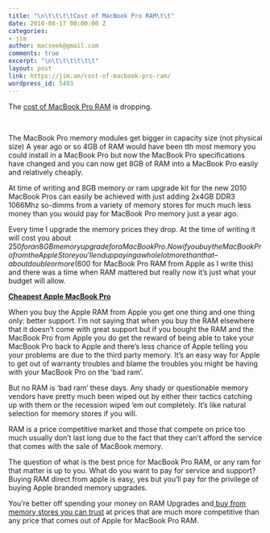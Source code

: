 ```yaml
---
title: "\n\t\t\t\tCost of MacBook Pro RAM\t\t"
date: 2010-08-17 00:00:00 Z
categories:
- jim
author: macseek@gmail.com
comments: true
excerpt: "\n\t\t\t\t\t\t"
layout: post
link: https://jim.am/cost-of-macbook-pro-ram/
wordpress_id: 5493
---
```


The [cost of MacBook Pro RAM](http://www.jim.am/memory/MacBook_Pro_KITS_(1066_DDR3)/) is dropping.




 




The MacBook Pro memory modules get bigger in capacity size (not physical size) A year ago or so 4GB of RAM would have been tth most memory you could install in a MacBook Pro but now the MacBook Pro specifications have changed and you can now get 8GB of RAM into a MacBook Pro easily and relatively cheaply.




At time of writing and 8GB memory or ram upgrade kit for the new 2010 MacBook Pros can easily be achieved with just adding 2x4GB DDR3 1066Mhz so-dimms from a variety of memory stores for much much less money than you would pay for MacBook Pro memory just a year ago.




Every time I upgrade the memory prices they drop. At the time of writing it will cost you about $250 for an 8GB memory upgrade for a MacBook Pro. Now if you buy the MacBook Pro from the Apple Store you’ll end up paying a whole lot more than that – about double or more ($600 for MacBook Pro RAM from Apple as I write this) and there was a time when RAM mattered but really now it’s just what your budget will allow.




**[Cheapest Apple MacBook Pro](http://www.amazon.com/gp/product/B002QQ8H8I/ref=as_li_ss_tl?ie=UTF8&tag=ramseeker-20&linkCode=as2&camp=1789&creative=390957&creativeASIN=B002QQ8H8I)**




When you buy the Apple RAM from Apple you get one thing and one thing only: better support. I’m not saying that when you buy the RAM elsewhere that it doesn’t come with great support but if you bought the RAM and the MacBook Pro from Apple you do get the reward of being able to take your MacBook Pro back to Apple and there’s less chance of Apple telling you your problems are due to the third party memory. It’s an easy way for Apple to get out of warranty troubles and blame the troubles you might be having with your MacBook Pro on the ‘bad ram’.




But no RAM is ‘bad ram’ these days. Any shady or questionable memory vendors have pretty much been wiped out by either their tactics catching up with them or the recession wiped ’em out completely. It’s like natural selection for memory stores if you will.




RAM is a price competitive market and those that compete on price too much usually don’t last long due to the fact that they can’t afford the service that comes with the sale of MacBook memory.




The question of what is the best price for MacBook Pro RAM, or any ram for that matter is up to you. What do you want to pay for service and support? Buying RAM direct from apple is easy, yes but you’ll pay for the privilege of buying Apple branded memory upgrades.




You’re better off spending your money on RAM Upgrades and[ buy from memory stores you can trust](http://www.ramseeeker.com) at prices that are much more competitive than any price that comes out of Apple for MacBook Pro RAM.


		
